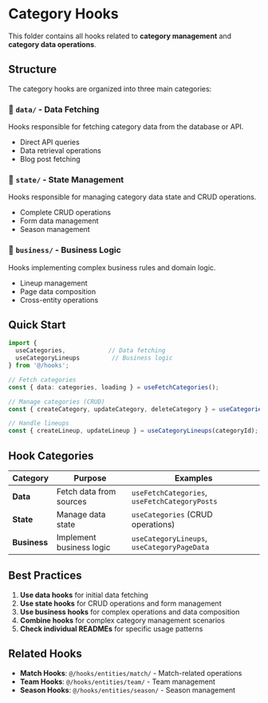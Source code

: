 # Category Hooks

This folder contains all hooks related to **category management** and **category data operations**.

## Structure

The category hooks are organized into three main categories:

### 📁 `data/` - Data Fetching
Hooks responsible for fetching category data from the database or API.
- Direct API queries
- Data retrieval operations
- Blog post fetching

### 📁 `state/` - State Management  
Hooks responsible for managing category data state and CRUD operations.
- Complete CRUD operations
- Form data management
- Season management

### 📁 `business/` - Business Logic
Hooks implementing complex business rules and domain logic.
- Lineup management
- Page data composition
- Cross-entity operations

## Quick Start

```typescript
import {
  useCategories,            // Data fetching
  useCategoryLineups         // Business logic
} from '@/hooks';

// Fetch categories
const { data: categories, loading } = useFetchCategories();

// Manage categories (CRUD)
const { createCategory, updateCategory, deleteCategory } = useCategories();

// Handle lineups
const { createLineup, updateLineup } = useCategoryLineups(categoryId);
```

## Hook Categories

| Category | Purpose | Examples |
|----------|---------|----------|
| **Data** | Fetch data from sources | `useFetchCategories`, `useFetchCategoryPosts` |
| **State** | Manage data state | `useCategories` (CRUD operations) |
| **Business** | Implement business logic | `useCategoryLineups`, `useCategoryPageData` |

## Best Practices

1. **Use data hooks** for initial data fetching
2. **Use state hooks** for CRUD operations and form management
3. **Use business hooks** for complex operations and data composition
4. **Combine hooks** for complex category management scenarios
5. **Check individual READMEs** for specific usage patterns

## Related Hooks

- **Match Hooks**: `@/hooks/entities/match/` - Match-related operations
- **Team Hooks**: `@/hooks/entities/team/` - Team management
- **Season Hooks**: `@/hooks/entities/season/` - Season management
